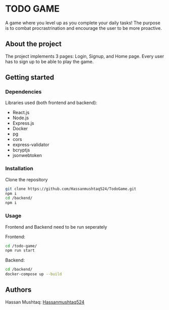 # TODO GAME

A game where you level up as you complete your daily tasks! The purpose is to combat procrastrination and encourage the user to be more proactive. 

## About the project

The project implements 3 pages: Login, Signup, and Home page. Every user has to sign up to be able to play the game.

## Getting started


### Dependencies


Libraries used (both frontend and backend):

- React.js
- Node.js
- Express.js
- Docker
- pg
- cors
- express-validator
- bcryptjs
- jsonwebtoken

### Installation


Clone the repository
```bash
git clone https://github.com/Hassanmushtaq524/TodoGame.git
npm i
cd /backend/
npm i
```


### Usage

Frontend and Backend need to be run seperately

Frontend: 
```bash
cd /todo-game/
npm run start
```

Backend:
```bash
cd /backend/
docker-compose up --build
```

## Authors

Hassan Mushtaq: [Hassanmushtaq524](https://github.com/hassanmushtaq524)



